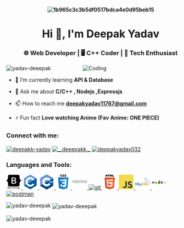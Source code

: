 <h4 align="center">

![1b965c3c3b5df0517bdca4e0d95beb15](https://user-images.githubusercontent.com/62772038/163299412-c1144211-a99a-40e9-8630-6d1d256fe156.gif)


<h1 align="center">Hi 👋, I'm Deepak Yadav</h1>
<h3 align="center">🌐 Web Developer | 🖥️ C++ Coder | 🚀 Tech Enthusiast</h3>
<img align="right" alt="Coding" width="300"  src="https://user-images.githubusercontent.com/69011963/137184767-79a13ec7-1bb3-4341-a6da-3a149c9c159a.gif">

<p align="left"> <img src="https://komarev.com/ghpvc/?username=yadav-deeepak&label=Profile%20views&color=0e75b6&style=flat" alt="yadav-deeepak" /> </p>

- 🌱 I’m currently learning **API & Database**

- 💬 Ask me about **C/C++ , Nodejs ,Expressjs**

- 📫 How to reach me **deepakyadav11767@gmail.com**

- ⚡ Fun fact **Love watching Anime (Fav Anime: ONE PIECE)**

<h3 align="left">Connect with me:</h3>
<p align="left">
<a href="https://linkedin.com/in/deepakk-yadav" target="blank"><img align="center" src="https://raw.githubusercontent.com/rahuldkjain/github-profile-readme-generator/master/src/images/icons/Social/linked-in-alt.svg" alt="deepakk-yadav" height="30" width="40" /></a>
<a href="https://instagram.com/_.deeepakk._" target="blank"><img align="center" src="https://raw.githubusercontent.com/rahuldkjain/github-profile-readme-generator/master/src/images/icons/Social/instagram.svg" alt="_.deeepakk._" height="30" width="40" /></a>
<a href="https://www.leetcode.com/deepakyadav032" target="blank"><img align="center" src="https://raw.githubusercontent.com/rahuldkjain/github-profile-readme-generator/master/src/images/icons/Social/leet-code.svg" alt="deepakyadav032" height="30" width="40" /></a>
</p>

<h3 align="left">Languages and Tools:</h3>
<p align="left"> <a href="https://getbootstrap.com" target="_blank" rel="noreferrer"> <img src="https://raw.githubusercontent.com/devicons/devicon/master/icons/bootstrap/bootstrap-plain-wordmark.svg" alt="bootstrap" width="40" height="40"/> </a> <a href="https://www.cprogramming.com/" target="_blank" rel="noreferrer"> <img src="https://raw.githubusercontent.com/devicons/devicon/master/icons/c/c-original.svg" alt="c" width="40" height="40"/> </a> <a href="https://www.w3schools.com/cpp/" target="_blank" rel="noreferrer"> <img src="https://raw.githubusercontent.com/devicons/devicon/master/icons/cplusplus/cplusplus-original.svg" alt="cplusplus" width="40" height="40"/> </a> <a href="https://www.w3schools.com/css/" target="_blank" rel="noreferrer"> <img src="https://raw.githubusercontent.com/devicons/devicon/master/icons/css3/css3-original-wordmark.svg" alt="css3" width="40" height="40"/> </a> <a href="https://expressjs.com" target="_blank" rel="noreferrer"> <img src="https://raw.githubusercontent.com/devicons/devicon/master/icons/express/express-original-wordmark.svg" alt="express" width="40" height="40"/> </a> <a href="https://git-scm.com/" target="_blank" rel="noreferrer"> <img src="https://www.vectorlogo.zone/logos/git-scm/git-scm-icon.svg" alt="git" width="40" height="40"/> </a> <a href="https://www.w3.org/html/" target="_blank" rel="noreferrer"> <img src="https://raw.githubusercontent.com/devicons/devicon/master/icons/html5/html5-original-wordmark.svg" alt="html5" width="40" height="40"/> </a> <a href="https://developer.mozilla.org/en-US/docs/Web/JavaScript" target="_blank" rel="noreferrer"> <img src="https://raw.githubusercontent.com/devicons/devicon/master/icons/javascript/javascript-original.svg" alt="javascript" width="40" height="40"/> </a> <a href="https://www.mysql.com/" target="_blank" rel="noreferrer"> <img src="https://raw.githubusercontent.com/devicons/devicon/master/icons/mysql/mysql-original-wordmark.svg" alt="mysql" width="40" height="40"/> </a> <a href="https://nodejs.org" target="_blank" rel="noreferrer"> <img src="https://raw.githubusercontent.com/devicons/devicon/master/icons/nodejs/nodejs-original-wordmark.svg" alt="nodejs" width="40" height="40"/> </a> <a href="https://postman.com" target="_blank" rel="noreferrer"> <img src="https://www.vectorlogo.zone/logos/getpostman/getpostman-icon.svg" alt="postman" width="40" height="40"/> </a> </p>

<p><img align="left" src="https://github-readme-stats.vercel.app/api/top-langs?username=yadav-deeepak&show_icons=true&locale=en&layout=compact" alt="yadav-deeepak" /></p>

<p>&nbsp;<img align="center" src="https://github-readme-stats.vercel.app/api?username=yadav-deeepak&show_icons=true&locale=en" alt="yadav-deeepak" /></p>

<p><img align="center" src="https://github-readme-streak-stats.herokuapp.com/?user=yadav-deeepak&" alt="yadav-deeepak" /></p>

